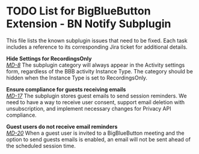 # TODO List for BigBlueButton Extension - BN Notify Subplugin
This file lists the known subplugin issues that need to be fixed. Each task includes a reference to its corresponding Jira ticket for additional details.

**Hide Settings for RecordingsOnly**  
    _[MD-8](https://blindsidenetworks.atlassian.net/browse/MD-8)_  The subplugin category will always appear in the Activity settings form, regardless of the BBB activity Instance Type. The category should be hidden when the Instance Type is set to RecordingsOnly.
    
**Ensure compliance for guests receiving emails**  
    _[MD-17](https://blindsidenetworks.atlassian.net/browse/MD-17)_  The subplugin stores guest emails to send session reminders. We need to have a way to receive user consent, support email deletion with unsubscription, and implement necessary changes for Privacy API compliance.

**Guest users do not receive email reminders**  
    _[MD-20](https://blindsidenetworks.atlassian.net/browse/MD-20)_  When a guest user is invited to a BigBlueButton meeting and the option to send guests emails is enabled, an email will not be sent ahead of the scheduled session time.